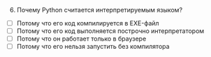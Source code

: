 6. Почему Python считается интерпретируемым языком?
- [ ]	Потому что его код компилируется в EXE-файл
- [ ]	Потому что его код выполняется построчно интерпретатором
- [ ]	Потому что он работает только в браузере
- [ ]	Потому что его нельзя запустить без компилятора
